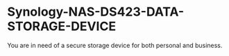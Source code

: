 # Synology-NAS-DS423-DATA-STORAGE-DEVICE
You are in need of a secure storage device for both personal and business. 
